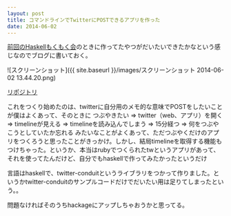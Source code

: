 ```yaml
---
layout: post
title: コマンドラインでTwitterにPOSTできるアプリを作った
date: 2014-06-02
---
```

[前回のHaskellもくもく会](http://haskellmokumoku.connpass.com/event/6063/)のときに作ってたやつがだいたいできたかなという感じなのでブログに書いておく。

![スクリーンショット]({{ site.baseurl }}/images/スクリーンショット 2014-06-02 13.44.20.png)

[リポジトリ](https://github.com/suzuki-shin/twhs)

これをつくり始めたのは、twitterに自分用のメモ的な意味でPOSTをしたいことが僕はよくあって、そのときに
つぶやきたい => twitter（web、アプリ）を開く => timelineが見える => timelineを読み込んでしまう => 15分経つ => 何をつぶやこうとしていたか忘れる 
みたいなことがよくあって、ただつぶやくだけのアプリをつくろうと思ったことがきっかけ。しかし、結局timelineを取得する機能もつけちゃった。というか、本当はrubyでつくられたtwというアプリがあって、それを使ってたんだけど、自分でもhaskellで作ってみたかったというだけ

言語はhaskellで、twitter-conduitというライブラリをつかって作りました。というかtwitter-conduitのサンプルコードだけでだいたい用は足りてしまったという。。

問題なければそのうちhackageにアップしちゃおうかと思ってる。
